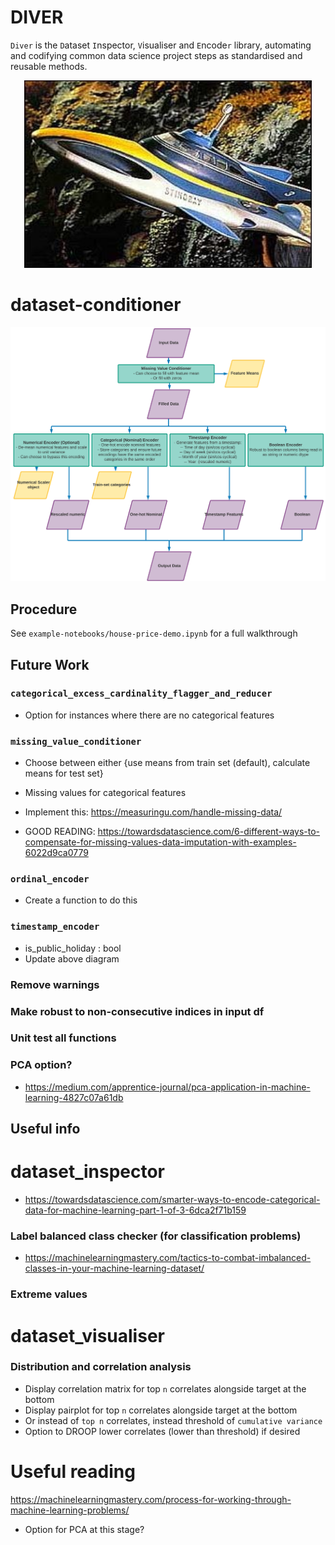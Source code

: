 # DIVER

`Diver` is the `D`ataset `I`nspector, `V`isualiser and `E`ncode`r` library, automating and codifying common data science project steps as standardised and reusable methods.

<p align="center">
  <img width="460" height="300" src="pictures/stingray.jpg">
</p>

# dataset-conditioner

![`fit_transform` flow](pictures/readme_flow.png)

## Procedure

See `example-notebooks/house-price-demo.ipynb` for a full walkthrough

## Future Work

### `categorical_excess_cardinality_flagger_and_reducer`
- Option for instances where there are no categorical features

### `missing_value_conditioner`
- Choose between either {use means from train set (default), calculate means for test set}
- Missing values for categorical features

- Implement this: https://measuringu.com/handle-missing-data/

- GOOD READING: https://towardsdatascience.com/6-different-ways-to-compensate-for-missing-values-data-imputation-with-examples-6022d9ca0779

### `ordinal_encoder`
- Create a function to do this

### `timestamp_encoder`
- is_public_holiday : bool
- Update above diagram

### Remove warnings

### Make robust to non-consecutive indices in input df

### Unit test all functions

### PCA option?
- https://medium.com/apprentice-journal/pca-application-in-machine-learning-4827c07a61db

## Useful info

# dataset_inspector
- https://towardsdatascience.com/smarter-ways-to-encode-categorical-data-for-machine-learning-part-1-of-3-6dca2f71b159
### Label balanced class checker (for classification problems)
- https://machinelearningmastery.com/tactics-to-combat-imbalanced-classes-in-your-machine-learning-dataset/

### Extreme values

# dataset_visualiser

### Distribution and correlation analysis
- Display correlation matrix for top `n` correlates alongside target at the bottom
- Display pairplot for top `n` correlates alongside target at the bottom
- Or instead of `top n` correlates, instead threshold of `cumulative variance`
- Option to DROOP lower correlates (lower than threshold) if desired

# Useful reading
https://machinelearningmastery.com/process-for-working-through-machine-learning-problems/


- Option for PCA at this stage?


